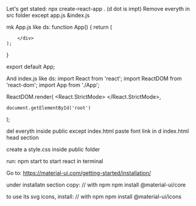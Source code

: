 Let's get stated:
npx create-react-app .
(d dot is impt)
Remove everyth in src folder except app.js &index.js

mk App.js like ds:
function App() {
	return (
		<div>

		</div>
	);
}

export default App;

And index.js like ds:
import React from 'react';
import ReactDOM from 'react-dom';
import App from './App';

ReactDOM.render(
	<React.StrictMode>
		<App />
	</React.StrictMode>,

	document.getElementById('root')
);

del everyth inside public except index.html
paste font link in d index.html head section
<link href="https://fonts.googleapis.com/css2?family=Roboto:ital,wght@0,100;0,300;0,400;0,700;0,900;1,500&display=swap" rel="stylesheet">
create a style.css inside public folder

run: npm start to start react in terminal

Go to: https://material-ui.com/getting-started/installation/

under installatn section copy: 
// with npm
npm install @material-ui/core

to use its svg icons, install:
// with npm
npm install @material-ui/icons